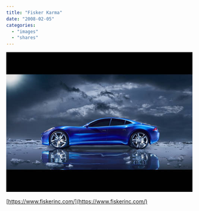 ```yaml
---
title: "Fisker Karma"
date: "2008-02-05"
categories: 
  - "images"
  - "shares"
---
```


![](images/4wnP83SaF521huymoD2tE4vp_1280.jpg)

[https://www.fiskerinc.com/](https://www.fiskerinc.com/)
